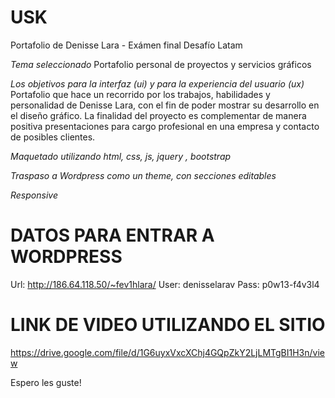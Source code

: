 # USK
Portafolio de Denisse Lara - Exámen final Desafío Latam

*Tema seleccionado* Portafolio personal de proyectos y servicios gráficos

*Los objetivos para la interfaz (ui) y para la experiencia del usuario (ux)*
Portafolio que hace un recorrido por los trabajos, habilidades y personalidad de
Denisse Lara, con el fin de poder mostrar su desarrollo en el diseño gráfico.
La finalidad del proyecto es complementar de manera positiva presentaciones para
cargo profesional en una empresa y contacto de posibles clientes.

*Maquetado utilizando html, css, js, jquery , bootstrap*

*Traspaso a Wordpress como un theme, con secciones editables*

*Responsive*

# DATOS PARA ENTRAR A WORDPRESS
Url:  http://186.64.118.50/~fev1hlara/
User: denisselarav
Pass: p0w13-f4v3l4

# LINK DE VIDEO UTILIZANDO EL SITIO
https://drive.google.com/file/d/1G6uyxVxcXChj4GQpZkY2LjLMTgBI1H3n/view

Espero les guste! 
